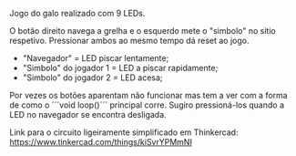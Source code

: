 Jogo do galo realizado com 9 LEDs. 

O botão direito navega a grelha e o esquerdo mete o "simbolo" no sitio respetivo. 
Pressionar ambos ao mesmo tempo dá reset ao jogo.

- "Navegador" = LED  piscar lentamente;
- "Simbolo" do jogador 1 = LED a piscar rapidamente;
- "Simbolo" do jogador 2 = LED acesa;

Por vezes os botões aparentam não funcionar mas tem a ver com a forma de como o ´´´void loop()´´´ principal corre. 
Sugiro pressioná-los quando a LED no navegador se encontra desligada.

Link para o circuito ligeiramente simplificado em Thinkercad: https://www.tinkercad.com/things/kiSvrYPMmNI
